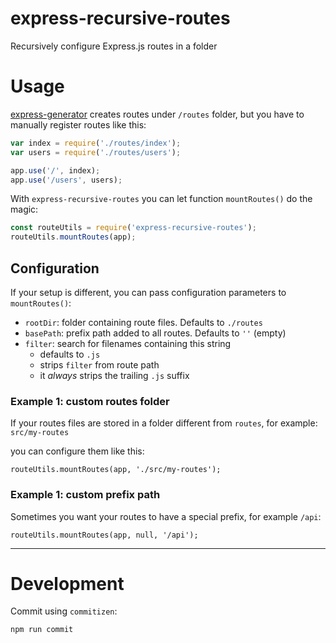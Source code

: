 # express-recursive-routes

Recursively configure Express.js routes in a folder

# Usage

[express-generator](https://www.npmjs.com/package/express-generator) creates routes under `/routes` folder, but you have to manually register routes like this:

```js
var index = require('./routes/index');
var users = require('./routes/users');

app.use('/', index);
app.use('/users', users);
```

With `express-recursive-routes` you can let function `mountRoutes()` do the magic:

```js
const routeUtils = require('express-recursive-routes');
routeUtils.mountRoutes(app);
```

## Configuration

If your setup is different, you can pass configuration parameters to `mountRoutes()`:

- `rootDir`: folder containing route files. Defaults to `./routes`
- `basePath`: prefix path added to all routes. Defaults to `''` (empty)
- `filter`: search for filenames containing this string
  - defaults to `.js`
  - strips `filter` from route path
  - it *always* strips the trailing `.js` suffix

### Example 1: custom routes folder

If your routes files are stored in a folder different from `routes`, for example:  
`src/my-routes`

you can configure them like this:

```
routeUtils.mountRoutes(app, './src/my-routes');
```

### Example 1: custom prefix path

Sometimes you want your routes to have a special prefix, for example `/api`:

```
routeUtils.mountRoutes(app, null, '/api');
```

------------------------------------------------------------------------------------------------------------------------

# Development

Commit using `commitizen`:

```
npm run commit
```
